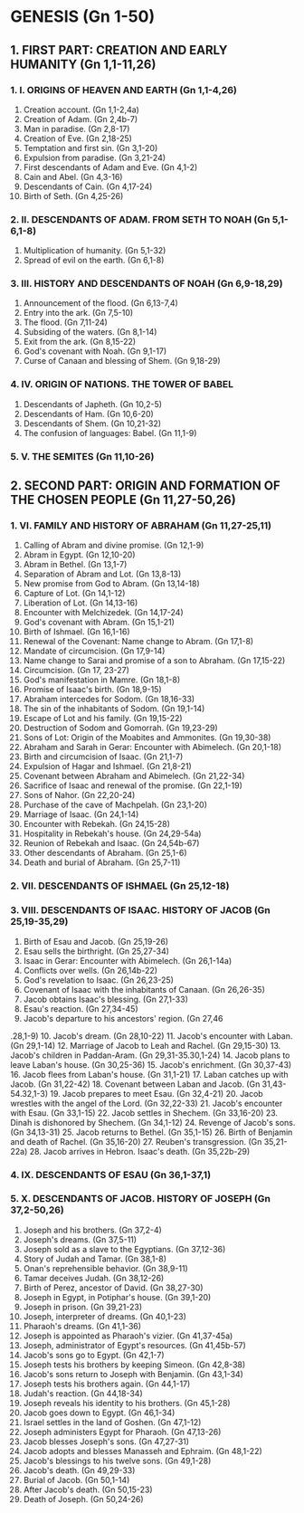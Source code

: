 # GENESIS (Gn 1-50)

## 1. FIRST PART: CREATION AND EARLY HUMANITY (Gn 1,1-11,26)
### 1. I. ORIGINS OF HEAVEN AND EARTH (Gn 1,1-4,26)
1. Creation account. (Gn 1,1-2,4a)
2. Creation of Adam. (Gn 2,4b-7)
3. Man in paradise. (Gn 2,8-17)
4. Creation of Eve. (Gn 2,18-25)
5. Temptation and first sin. (Gn 3,1-20)
6. Expulsion from paradise. (Gn 3,21-24)
7. First descendants of Adam and Eve. (Gn 4,1-2)
8. Cain and Abel. (Gn 4,3-16)
9. Descendants of Cain. (Gn 4,17-24)
10. Birth of Seth. (Gn 4,25-26)

### 2. II. DESCENDANTS OF ADAM. FROM SETH TO NOAH (Gn 5,1-6,1-8)
1. Multiplication of humanity. (Gn 5,1-32)
2. Spread of evil on the earth. (Gn 6,1-8)

### 3. III. HISTORY AND DESCENDANTS OF NOAH (Gn 6,9-18,29)
1. Announcement of the flood. (Gn 6,13-7,4)
2. Entry into the ark. (Gn 7,5-10)
3. The flood. (Gn 7,11-24)
4. Subsiding of the waters. (Gn 8,1-14)
5. Exit from the ark. (Gn 8,15-22)
6. God's covenant with Noah. (Gn 9,1-17)
7. Curse of Canaan and blessing of Shem. (Gn 9,18-29)

### 4. IV. ORIGIN OF NATIONS. THE TOWER OF BABEL
1. Descendants of Japheth. (Gn 10,2-5)
2. Descendants of Ham. (Gn 10,6-20)
3. Descendants of Shem. (Gn 10,21-32)
4. The confusion of languages: Babel. (Gn 11,1-9)

### 5. V. THE SEMITES (Gn 11,10-26)

## 2. SECOND PART: ORIGIN AND FORMATION OF THE CHOSEN PEOPLE (Gn 11,27-50,26)
### 1. VI. FAMILY AND HISTORY OF ABRAHAM (Gn 11,27-25,11)
1. Calling of Abram and divine promise. (Gn 12,1-9)
2. Abram in Egypt. (Gn 12,10-20)
3. Abram in Bethel. (Gn 13,1-7)
4. Separation of Abram and Lot. (Gn 13,8-13)
5. New promise from God to Abram. (Gn 13,14-18)
6. Capture of Lot. (Gn 14,1-12)
7. Liberation of Lot. (Gn 14,13-16)
8. Encounter with Melchizedek. (Gn 14,17-24)
9. God's covenant with Abram. (Gn 15,1-21)
10. Birth of Ishmael. (Gn 16,1-16)
11. Renewal of the Covenant: Name change to Abram. (Gn 17,1-8)
12. Mandate of circumcision. (Gn 17,9-14)
13. Name change to Sarai and promise of a son to Abraham. (Gn 17,15-22)
14. Circumcision. (Gn 17, 23-27)
15. God's manifestation in Mamre. (Gn 18,1-8)
16. Promise of Isaac's birth. (Gn 18,9-15)
17. Abraham intercedes for Sodom. (Gn 18,16-33)
18. The sin of the inhabitants of Sodom. (Gn 19,1-14)
19. Escape of Lot and his family. (Gn 19,15-22)
20. Destruction of Sodom and Gomorrah. (Gn 19,23-29)
21. Sons of Lot: Origin of the Moabites and Ammonites. (Gn 19,30-38)
22. Abraham and Sarah in Gerar: Encounter with Abimelech. (Gn 20,1-18)
23. Birth and circumcision of Isaac. (Gn 21,1-7)
24. Expulsion of Hagar and Ishmael. (Gn 21,8-21)
25. Covenant between Abraham and Abimelech. (Gn 21,22-34)
26. Sacrifice of Isaac and renewal of the promise. (Gn 22,1-19)
27. Sons of Nahor. (Gn 22,20-24)
28. Purchase of the cave of Machpelah. (Gn 23,1-20)
29. Marriage of Isaac. (Gn 24,1-14)
30. Encounter with Rebekah. (Gn 24,15-28)
31. Hospitality in Rebekah's house. (Gn 24,29-54a)
32. Reunion of Rebekah and Isaac. (Gn 24,54b-67)
33. Other descendants of Abraham. (Gn 25,1-6)
34. Death and burial of Abraham. (Gn 25,7-11)

### 2. VII. DESCENDANTS OF ISHMAEL (Gn 25,12-18)

### 3. VIII. DESCENDANTS OF ISAAC. HISTORY OF JACOB (Gn 25,19-35,29)
1. Birth of Esau and Jacob. (Gn 25,19-26)
2. Esau sells the birthright. (Gn 25,27-34)
3. Isaac in Gerar: Encounter with Abimelech. (Gn 26,1-14a)
4. Conflicts over wells. (Gn 26,14b-22)
5. God's revelation to Isaac. (Gn 26,23-25)
6. Covenant of Isaac with the inhabitants of Canaan. (Gn 26,26-35)
7. Jacob obtains Isaac's blessing. (Gn 27,1-33)
8. Esau's reaction. (Gn 27,34-45)
9. Jacob's departure to his ancestors' region. (Gn 27,46

.28,1-9)
10. Jacob's dream. (Gn 28,10-22)
11. Jacob's encounter with Laban. (Gn 29,1-14)
12. Marriage of Jacob to Leah and Rachel. (Gn 29,15-30)
13. Jacob's children in Paddan-Aram. (Gn 29,31-35.30,1-24)
14. Jacob plans to leave Laban's house. (Gn 30,25-36)
15. Jacob's enrichment. (Gn 30,37-43)
16. Jacob flees from Laban's house. (Gn 31,1-21)
17. Laban catches up with Jacob. (Gn 31,22-42)
18. Covenant between Laban and Jacob. (Gn 31,43-54.32,1-3)
19. Jacob prepares to meet Esau. (Gn 32,4-21)
20. Jacob wrestles with the angel of the Lord. (Gn 32,22-33)
21. Jacob's encounter with Esau. (Gn 33,1-15)
22. Jacob settles in Shechem. (Gn 33,16-20)
23. Dinah is dishonored by Shechem. (Gn 34,1-12)
24. Revenge of Jacob's sons. (Gn 34,13-31)
25. Jacob returns to Bethel. (Gn 35,1-15)
26. Birth of Benjamin and death of Rachel. (Gn 35,16-20)
27. Reuben's transgression. (Gn 35,21-22a)
28. Jacob arrives in Hebron. Isaac's death. (Gn 35,22b-29)

### 4. IX. DESCENDANTS OF ESAU (Gn 36,1-37,1)

### 5. X. DESCENDANTS OF JACOB. HISTORY OF JOSEPH (Gn 37,2-50,26)
1. Joseph and his brothers. (Gn 37,2-4)
2. Joseph's dreams. (Gn 37,5-11)
3. Joseph sold as a slave to the Egyptians. (Gn 37,12-36)
4. Story of Judah and Tamar. (Gn 38,1-8)
5. Onan's reprehensible behavior. (Gn 38,9-11)
6. Tamar deceives Judah. (Gn 38,12-26)
7. Birth of Perez, ancestor of David. (Gn 38,27-30)
8. Joseph in Egypt, in Potiphar's house. (Gn 39,1-20)
9. Joseph in prison. (Gn 39,21-23)
10. Joseph, interpreter of dreams. (Gn 40,1-23)
11. Pharaoh's dreams. (Gn 41,1-36)
12. Joseph is appointed as Pharaoh's vizier. (Gn 41,37-45a)
13. Joseph, administrator of Egypt's resources. (Gn 41,45b-57)
14. Jacob's sons go to Egypt. (Gn 42,1-7)
15. Joseph tests his brothers by keeping Simeon. (Gn 42,8-38)
16. Jacob's sons return to Joseph with Benjamin. (Gn 43,1-34)
17. Joseph tests his brothers again. (Gn 44,1-17)
18. Judah's reaction. (Gn 44,18-34)
19. Joseph reveals his identity to his brothers. (Gn 45,1-28)
20. Jacob goes down to Egypt. (Gn 46,1-34)
21. Israel settles in the land of Goshen. (Gn 47,1-12)
22. Joseph administers Egypt for Pharaoh. (Gn 47,13-26)
23. Jacob blesses Joseph's sons. (Gn 47,27-31)
24. Jacob adopts and blesses Manasseh and Ephraim. (Gn 48,1-22)
25. Jacob's blessings to his twelve sons. (Gn 49,1-28)
26. Jacob's death. (Gn 49,29-33)
27. Burial of Jacob. (Gn 50,1-14)
28. After Jacob's death. (Gn 50,15-23)
29. Death of Joseph. (Gn 50,24-26)
